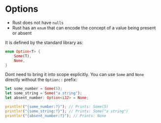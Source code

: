 # Options

* Rust does not have `nulls`
* Rust has an `enum` that can encode the concept of a value being present or absent

It is defined by the standard library as:
```rust
enum Option<T> {
    Some(T),
    None,
}
```
Dont need to bring it into scope explicitly. You can use `Some` and `None` directly without
the `Option::` prefix:
```rust
let some_number = Some(5);
let some_string = Some("a string");
let absent_number: Option<i32> = None;

println!("{some_number:?}"); // Prints: Some(5)
println!("{some_string:?}"); // Prints: Some("a string")
println!("{absent_number:?}"); // Prints: None
```

